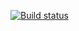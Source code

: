 [![Build status](https://ci.appveyor.com/api/projects/status/8t63isiq5syaf644/branch/main?svg=true)](https://ci.appveyor.com/project/lewkAa/seleniumhw/branch/main)
